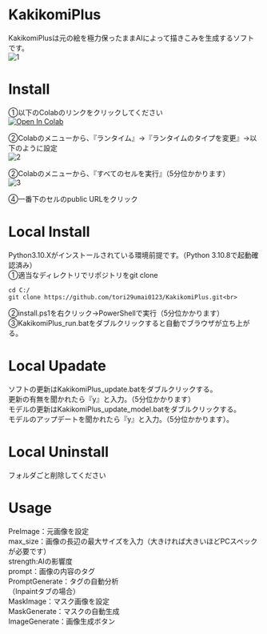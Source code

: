 # KakikomiPlus
KakikomiPlusは元の絵を極力保ったままAIによって描きこみを生成するソフトです。<br>
![1](https://github.com/tori29umai0123/KakikomiPlus/assets/72191117/0ef66472-2d35-4815-9c12-46e63d4ea41e)

# Install
①以下のColabのリンクをクリックしてください<br>
 [![Open In Colab](https://colab.research.google.com/assets/colab-badge.svg)](https://colab.research.google.com/github/tori29umai0123/KakikomiPlus/blob/main/KakikomiPuls.ipynb)

②Colabのメニューから、『ランタイム』→『ランタイムのタイプを変更』→以下のように設定<br>
![2](https://github.com/tori29umai0123/KakikomiPlus/assets/72191117/4730137b-23ab-4c6c-aa4d-1d9fab92e1a1)<br>

②Colabのメニューから、『すべてのセルを実行』（5分位かかります）<br>
![3](https://github.com/tori29umai0123/KakikomiPlus/assets/72191117/79d39d84-9f24-4914-a29f-d18a3d16c74a)<br>

④一番下のセルのpublic URLをクリック

# Local Install
Python3.10.Xがインストールされている環境前提です。（Python 3.10.8で起動確認済み）<br>
①適当なディレクトリでリポジトリをgit clone<br>
```
cd C:/
git clone https://github.com/tori29umai0123/KakikomiPlus.git<br>
```
②install.ps1を右クリック→PowerShellで実行（5分位かかります）<br>
③KakikomiPlus_run.batをダブルクリックすると自動でブラウザが立ち上がる。<br>

# Local Upadate
ソフトの更新はKakikomiPlus_update.batをダブルクリックする。<br>
更新の有無を聞かれたら『y』と入力。（5分位かかります）<br>
モデルの更新はKakikomiPlus_update_model.batをダブルクリックする。<br>
モデルのアップデートを聞かれたら『y』と入力。（5分位かかります）。<br>

# Local Uninstall
フォルダごと削除してください

# Usage
PreImage：元画像を設定<br>
max_size：画像の長辺の最大サイズを入力（大きければ大きいほどPCスペックが必要です）<br>
strength:AIの影響度<br>
prompt：画像の内容のタグ<br>
PromptGenerate：タグの自動分析<br>
（Inpaintタブの場合）<br>
MaskImage：マスク画像を設定<br>
MaskGenerate：マスクの自動生成<br>
ImageGenerate：画像生成ボタン
